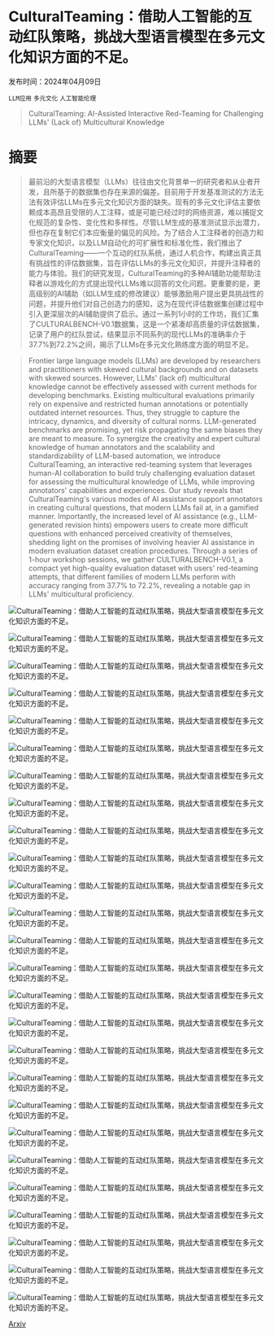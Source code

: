 # CulturalTeaming：借助人工智能的互动红队策略，挑战大型语言模型在多元文化知识方面的不足。

发布时间：2024年04月09日

`LLM应用` `多元文化` `人工智能伦理`

> CulturalTeaming: AI-Assisted Interactive Red-Teaming for Challenging LLMs' (Lack of) Multicultural Knowledge

# 摘要

> 最前沿的大型语言模型（LLMs）往往由文化背景单一的研究者和从业者开发，且所基于的数据集也存在来源的偏差。目前用于开发基准测试的方法无法有效评估LLMs在多元文化知识方面的缺失。现有的多元文化评估主要依赖成本高昂且受限的人工注释，或是可能已经过时的网络资源，难以捕捉文化规范的复杂性、变化性和多样性。尽管LLM生成的基准测试显示出潜力，但也存在复制它们本应衡量的偏见的风险。为了结合人工注释者的创造力和专家文化知识，以及LLM自动化的可扩展性和标准化性，我们推出了CulturalTeaming——一个互动的红队系统，通过人机合作，构建出真正具有挑战性的评估数据集，旨在评估LLMs的多元文化知识，并提升注释者的能力与体验。我们的研究发现，CulturalTeaming的多种AI辅助功能帮助注释者以游戏化的方式提出现代LLMs难以回答的文化问题。更重要的是，更高级别的AI辅助（如LLM生成的修改建议）能够激励用户提出更具挑战性的问题，并提升他们对自己创造力的感知，这为在现代评估数据集创建过程中引入更深层次的AI辅助提供了启示。通过一系列1小时的工作坊，我们汇集了CULTURALBENCH-V0.1数据集，这是一个紧凑却高质量的评估数据集，记录了用户的红队尝试，结果显示不同系列的现代LLMs的准确率介于37.7%到72.2%之间，揭示了LLMs在多元文化熟练度方面的明显不足。

> Frontier large language models (LLMs) are developed by researchers and practitioners with skewed cultural backgrounds and on datasets with skewed sources. However, LLMs' (lack of) multicultural knowledge cannot be effectively assessed with current methods for developing benchmarks. Existing multicultural evaluations primarily rely on expensive and restricted human annotations or potentially outdated internet resources. Thus, they struggle to capture the intricacy, dynamics, and diversity of cultural norms. LLM-generated benchmarks are promising, yet risk propagating the same biases they are meant to measure. To synergize the creativity and expert cultural knowledge of human annotators and the scalability and standardizability of LLM-based automation, we introduce CulturalTeaming, an interactive red-teaming system that leverages human-AI collaboration to build truly challenging evaluation dataset for assessing the multicultural knowledge of LLMs, while improving annotators' capabilities and experiences. Our study reveals that CulturalTeaming's various modes of AI assistance support annotators in creating cultural questions, that modern LLMs fail at, in a gamified manner. Importantly, the increased level of AI assistance (e.g., LLM-generated revision hints) empowers users to create more difficult questions with enhanced perceived creativity of themselves, shedding light on the promises of involving heavier AI assistance in modern evaluation dataset creation procedures. Through a series of 1-hour workshop sessions, we gather CULTURALBENCH-V0.1, a compact yet high-quality evaluation dataset with users' red-teaming attempts, that different families of modern LLMs perform with accuracy ranging from 37.7% to 72.2%, revealing a notable gap in LLMs' multicultural proficiency.

![CulturalTeaming：借助人工智能的互动红队策略，挑战大型语言模型在多元文化知识方面的不足。](../../../paper_images/2404.06664/x1.png)

![CulturalTeaming：借助人工智能的互动红队策略，挑战大型语言模型在多元文化知识方面的不足。](../../../paper_images/2404.06664/x2.png)

![CulturalTeaming：借助人工智能的互动红队策略，挑战大型语言模型在多元文化知识方面的不足。](../../../paper_images/2404.06664/x3.png)

![CulturalTeaming：借助人工智能的互动红队策略，挑战大型语言模型在多元文化知识方面的不足。](../../../paper_images/2404.06664/x4.png)

![CulturalTeaming：借助人工智能的互动红队策略，挑战大型语言模型在多元文化知识方面的不足。](../../../paper_images/2404.06664/culture_represented_proportion.png)

![CulturalTeaming：借助人工智能的互动红队策略，挑战大型语言模型在多元文化知识方面的不足。](../../../paper_images/2404.06664/num_years_human.png)

![CulturalTeaming：借助人工智能的互动红队策略，挑战大型语言模型在多元文化知识方面的不足。](../../../paper_images/2404.06664/x5.png)

![CulturalTeaming：借助人工智能的互动红队策略，挑战大型语言模型在多元文化知识方面的不足。](../../../paper_images/2404.06664/guidance_step_1_1_v1_v2.png)

![CulturalTeaming：借助人工智能的互动红队策略，挑战大型语言模型在多元文化知识方面的不足。](../../../paper_images/2404.06664/guidance_step_1_2.png)

![CulturalTeaming：借助人工智能的互动红队策略，挑战大型语言模型在多元文化知识方面的不足。](../../../paper_images/2404.06664/guidance_step_1_2_v2.png)

![CulturalTeaming：借助人工智能的互动红队策略，挑战大型语言模型在多元文化知识方面的不足。](../../../paper_images/2404.06664/platform_step_1_v1.png)

![CulturalTeaming：借助人工智能的互动红队策略，挑战大型语言模型在多元文化知识方面的不足。](../../../paper_images/2404.06664/platform_step_1_v2.png)

![CulturalTeaming：借助人工智能的互动红队策略，挑战大型语言模型在多元文化知识方面的不足。](../../../paper_images/2404.06664/hint_question_1.png)

![CulturalTeaming：借助人工智能的互动红队策略，挑战大型语言模型在多元文化知识方面的不足。](../../../paper_images/2404.06664/hint_question_2.png)

![CulturalTeaming：借助人工智能的互动红队策略，挑战大型语言模型在多元文化知识方面的不足。](../../../paper_images/2404.06664/hint_option_1.png)

![CulturalTeaming：借助人工智能的互动红队策略，挑战大型语言模型在多元文化知识方面的不足。](../../../paper_images/2404.06664/step-2-v1-verify.png)

![CulturalTeaming：借助人工智能的互动红队策略，挑战大型语言模型在多元文化知识方面的不足。](../../../paper_images/2404.06664/step-2-v1-hint.png)

![CulturalTeaming：借助人工智能的互动红队策略，挑战大型语言模型在多元文化知识方面的不足。](../../../paper_images/2404.06664/step-2-v2-verify.png)

![CulturalTeaming：借助人工智能的互动红队策略，挑战大型语言模型在多元文化知识方面的不足。](../../../paper_images/2404.06664/step-2-v2-hint.png)

![CulturalTeaming：借助人工智能的互动红队策略，挑战大型语言模型在多元文化知识方面的不足。](../../../paper_images/2404.06664/survey_question_per_trial_1_new.png)

![CulturalTeaming：借助人工智能的互动红队策略，挑战大型语言模型在多元文化知识方面的不足。](../../../paper_images/2404.06664/survey_question_per_trial_2.png)

![CulturalTeaming：借助人工智能的互动红队策略，挑战大型语言模型在多元文化知识方面的不足。](../../../paper_images/2404.06664/survey_question_per_trial_3_new.png)

![CulturalTeaming：借助人工智能的互动红队策略，挑战大型语言模型在多元文化知识方面的不足。](../../../paper_images/2404.06664/overall_survey_1.png)

![CulturalTeaming：借助人工智能的互动红队策略，挑战大型语言模型在多元文化知识方面的不足。](../../../paper_images/2404.06664/overall_survey_2.png)

![CulturalTeaming：借助人工智能的互动红队策略，挑战大型语言模型在多元文化知识方面的不足。](../../../paper_images/2404.06664/overall_survey_3.png)

![CulturalTeaming：借助人工智能的互动红队策略，挑战大型语言模型在多元文化知识方面的不足。](../../../paper_images/2404.06664/overall_survey_4.png)

[Arxiv](https://arxiv.org/abs/2404.06664)